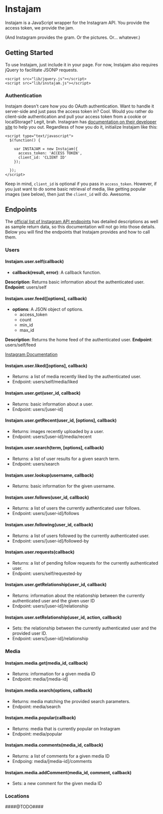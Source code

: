 Instajam
========

Instajam is a JavaScript wrapper for the Instagram API. You provide the access token, we provide the jam.

(And Instagram provides the gram. Or the pictures. Or... whatever.)

## Getting Started

To use Instajam, just include it in your page. For now, Instajam also requires jQuery to facilitate JSONP requests.

```
<script src="lib/jquery.js"></script>
<script src="lib/instajam.js"></script>
```

### Authentication

Instajam doesn't care how you do OAuth authentication. Want to handle it server-side and just pass the access token in? Cool. Would you rather do client-side authentication and pull your access token from a cookie or localStorage? Legit, brah. Instagram has [documentation on their developer site](http://instagram.com/developer/authentication/) to help you out. Regardless of how you do it, initialize Instajam like this:

```
<script type="text/javascript">
  $(function() {

    var INSTAJAM = new Instajam({
      access_token: 'ACCESS TOKEN',
      client_id: 'CLIENT ID'
    });

  });
</script>
```

Keep in mind, ```client_id``` is optional if you pass in ```access_token```. However, if you just want to do some basic retrieval of media, like getting popular images (see below), then just the ```client_id``` will do. Awesome.

## Endpoints

The [official list of Instagram API endpoints](http://instagram.com/developer/endpoints/) has detailed descriptions as well as sample return data, so this documentation will not go into those details. Below you will find the endpoints that Instajam provides and how to call them.

### Users

#### Instajam.user.self(callback)

  * __callback(result, error)__: A callback function.

__Description__: Returns basic information about the authenticated user.
__Endpoint__: users/self

#### Instajam.user.feed([options], callback)

  * __options__: A JSON object of options.
    * access_token
    * count
    * min_id
    * max_id

__Description__: Returns the home feed of the authenticated user.
__Endpoint__: users/self/feed

[Instagram Documentation](http://instagram.com/developer/endpoints/users/#get_users_feed)

#### Instajam.user.liked([options], callback)

  * Returns: a list of media recently liked by the authenticated user.
  * Endpoint: users/self/media/liked

#### Instajam.user.get(user_id, callback)

  * Returns: basic information about a user.
  * Endpoint: users/[user-id]

#### Instajam.user.getRecent(user_id, [options], callback)

  * Returns: images recently uploaded by a user.
  * Endpoint: users/[user-id]/media/recent

#### Instajam.user.search(term, [options], callback)

  * Returns: a list of user results for a given search term.
  * Endpoint: users/search

#### Instajam.user.lookup(username, callback)

  * Returns: basic information for the given username.

#### Instajam.user.follows(user_id, callback)

  * Returns: a list of users the currently authenticated user follows.
  * Endpoint: users/[user-id]/follows

#### Instajam.user.following(user_id, callback)

  * Returns: a list of users followed by the currently authenticated user.
  * Endpoint: users/[user-id]/followed-by

#### Instajam.user.requests(callback)

  * Returns: a list of pending follow requests for the currently authenticated user.
  * Endpoint: users/self/requested-by

#### Instajam.user.getRelationship(user_id, callback)

  * Returns: information about the relationship between the currently authenticated user and the given user ID
  * Endpoint: users/[user-id]/relationship

#### Instajam.user.setRelationship(user_id, action, callback)

  * Sets: the relationship between the currently authenticated user and the provided user ID.
  * Endpoint: users/[user-id]/relationship

### Media

#### Instajam.media.get(media_id, callback)

  * Returns: information for a given media ID
  * Endpoint: media/[media-id]

#### Instajam.media.search(options, callback)

  * Returns: media matching the provided search parameters.
  * Endpoint: media/search

#### Instajam.media.popular(callback)

  * Returns: media that is currently popular on Instagram
  * Endpoint: media/popular

#### Instajam.media.comments(media_id, callback)

  * Returns: a list of comments for a given media ID
  * Endpoing: media/[media-id]/comments

#### Instajam.media.addComment(media_id, comment, callback)

  * Sets: a new comment for the given media ID

### Locations

####@TODO####